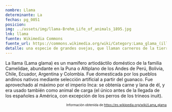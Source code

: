 ```yaml
---
nombre: Llama
determinante: La
fechas: pg_0051
posicion: 
img: ../assets/img/llama-Brehm_Life_of_animals_1895.jpg
lnk: llama
fuente: Wikimedia Commons
fuente_url: https://commons.wikimedia.org/wiki/Category:Lama_glama_(illustrations)#/media/File:Brehm's_Life_of_animals_-_a_complete_natural_history_for_popular_home_instruction_and_for_the_use_of_schools_(1895)_(19790575574).jpg
detalle: una especie de grandes ovejas, que llaman carneros de la tierra...
---
```


<p>La llama (Lama glama) es un mamífero artiodáctilo doméstico de la familia Camelidae, abundante en la Puna o Altiplano de los Andes de Perú, Bolivia, Chile, Ecuador, Argentina y Colombia. Fue domesticada por los pueblos andinos nativos mediante selección artificial a partir del guanaco. Fue aprovechado al máximo por el imperio Inca: se obtenía carne y lana de él, y era usado también como animal de carga (el único antes de la llegada de los españoles a América, con excepción de los perros de los trineos inuit).</p>
<p style="font-size: 10px; text-align:right;">Información obtenida de <a href="https://es.wikipedia.org/wiki/Lama_glama" target="_blank">https://es.wikipedia.org/wiki/Lama_glama</a></p>


